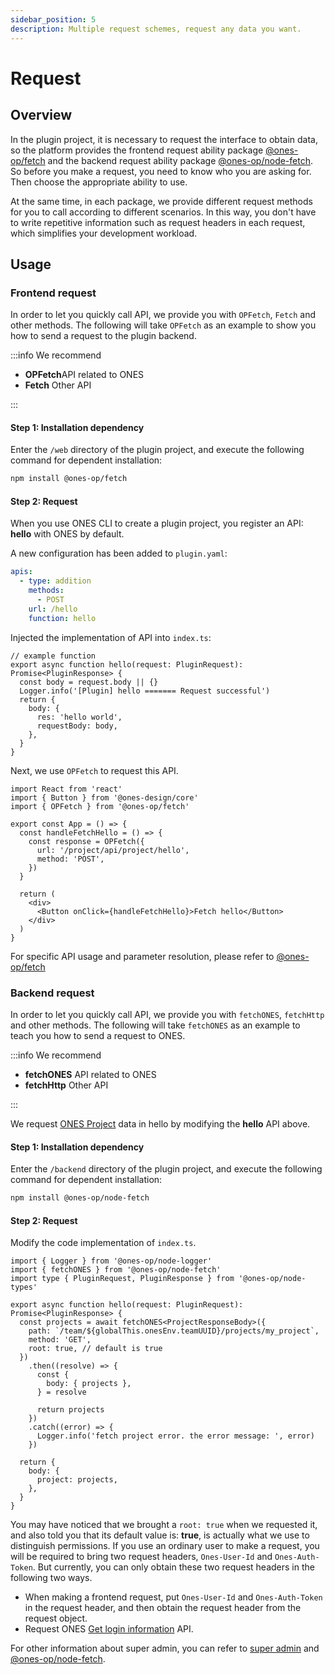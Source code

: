 ```yaml
---
sidebar_position: 5
description: Multiple request schemes, request any data you want.
---
```


# Request

## Overview

In the plugin project, it is necessary to request the interface to obtain data, so the platform provides the frontend request ability package [@ones-op/fetch](../../reference/packages/fetch/fetch.md) and the backend request ability package [@ones-op/node-fetch](../../reference/legacy-packages/node-fetch/node-fetch.md). So before you make a request, you need to know who you are asking for. Then choose the appropriate ability to use.

At the same time, in each package, we provide different request methods for you to call according to different scenarios. In this way, you don't have to write repetitive information such as request headers in each request, which simplifies your development workload.

## Usage

### Frontend request

In order to let you quickly call API, we provide you with `OPFetch`, `Fetch` and other methods. The following will take `OPFetch` as an example to show you how to send a request to the plugin backend.

:::info
We recommend

- **OPFetch**API related to ONES
- **Fetch** Other API

:::

#### Step 1: Installation dependency

Enter the `/web` directory of the plugin project, and execute the following command for dependent installation:

```bash npm2yarn
npm install @ones-op/fetch
```

#### Step 2: Request

When you use ONES CLI to create a plugin project, you register an API: **hello** with ONES by default.

A new configuration has been added to `plugin.yaml`:

```yaml title="/config/plugin.yaml"
apis:
  - type: addition
    methods:
      - POST
    url: /hello
    function: hello
```

Injected the implementation of API into `index.ts`:

```tsx title="/backend/src/index.ts"
// example function
export async function hello(request: PluginRequest): Promise<PluginResponse> {
  const body = request.body || {}
  Logger.info('[Plugin] hello ======= Request successful')
  return {
    body: {
      res: 'hello world',
      requestBody: body,
    },
  }
}
```

Next, we use `OPFetch` to request this API.

```tsx
import React from 'react'
import { Button } from '@ones-design/core'
import { OPFetch } from '@ones-op/fetch'

export const App = () => {
  const handleFetchHello = () => {
    const response = OPFetch({
      url: '/project/api/project/hello',
      method: 'POST',
    })
  }

  return (
    <div>
      <Button onClick={handleFetchHello}>Fetch hello</Button>
    </div>
  )
}
```

For specific API usage and parameter resolution, please refer to [@ones-op/fetch](../../reference/packages/fetch/fetch.md)

### Backend request

In order to let you quickly call API, we provide you with `fetchONES`, `fetchHttp` and other methods. The following will take `fetchONES` as an example to teach you how to send a request to ONES.

:::info
We recommend

- **fetchONES** API related to ONES
- **fetchHttp** Other API

:::

We request [ONES Project](../../api/project/project.md#根据项目-id-获取项目列表) data in hello by modifying the **hello** API above.

#### Step 1: Installation dependency

Enter the `/backend` directory of the plugin project, and execute the following command for dependent installation:

```bash npm2yarn
npm install @ones-op/node-fetch
```

#### Step 2: Request

Modify the code implementation of `index.ts`.

```tsx title="/backend/src/index.ts"
import { Logger } from '@ones-op/node-logger'
import { fetchONES } from '@ones-op/node-fetch'
import type { PluginRequest, PluginResponse } from '@ones-op/node-types'

export async function hello(request: PluginRequest): Promise<PluginResponse> {
  const projects = await fetchONES<ProjectResponseBody>({
    path: `/team/${globalThis.onesEnv.teamUUID}/projects/my_project`,
    method: 'GET',
    root: true, // default is true
  })
    .then((resolve) => {
      const {
        body: { projects },
      } = resolve

      return projects
    })
    .catch((error) => {
      Logger.info('fetch project error. the error message: ', error)
    })

  return {
    body: {
      project: projects,
    },
  }
}
```

You may have noticed that we brought a `root: true` when we requested it, and also told you that its default value is: **true**, is actually what we use to distinguish permissions. If you use an ordinary user to make a request, you will be required to bring two request headers, `Ones-User-Id` and `Ones-Auth-Token`. But currently, you can only obtain these two request headers in the following two ways.

- When making a frontend request, put `Ones-User-Id` and `Ones-Auth-Token` in the request header, and then obtain the request header from the request object.
- Request ONES [Get login information](../../api/auth/auth.md#获取登录信息) API.

For other information about super admin, you can refer to [super admin](../../abilities/basic/super-admin.md) and [@ones-op/node-fetch](../../reference/legacy-packages/node-fetch/node-fetch.md).
